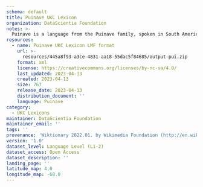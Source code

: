 ```yaml
---
schema: default
title: Puinave UKC Lexicon
organization: DataScientia Foundation
notes: >-
  Puinave is a language from the Puinave family, spoken in South America. The UKC Lexicon of Puinave is represented as a lexico-semantic network. It consists of words, word senses, synsets, as well as sense-level and synset-level relationships.
resources:
  - name: Puinave UKC Lexicon LMF format
    url: >-
      resources/445a8f93-a3ce-4831-aa18-55dac5f84685/output-pui.zip
    format: xml
    license: https://creativecommons.org/licenses/by-nc-sa/4.0/
    last_updated: 2023-04-13
    created: 2023-04-13
    size: 767
    release_date: 2023-04-13
    distribution_document: ''
    language: Puinave
category:
  - UKC Lexicons
maintainer: DataScientia Foundation
maintainer_email: ''
tags: ''
provenance: 'Wiktionary 2022.01. by Wikimedia Foundation (http://en.wiktionary.org); Princeton WordNet 2.1 by Princeton University (https://wordnet.princeton.edu)'
version: '1.0'
dataset_level: Language Level (L1-2)
dataset_access: Open Access
dataset_description: ''
landing_page: ''
latitude_map: 4.0
longitude_map: -68.0
---
```

